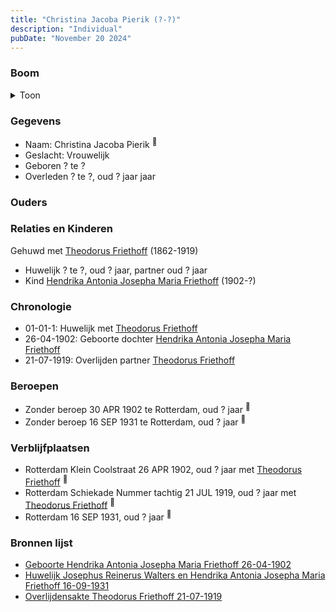 ```yaml
---
title: "Christina Jacoba Pierik (?-?)"
description: "Individual"
pubDate: "November 20 2024"
---
```


### Boom
<details><summary>Toon</summary>

![test](https://www.plantuml.com/plantuml/svg/ZP9DQm8n48Rl-HM37deITEs7YgYrkBIb1H5xbjdDw8RD9Z8JALByxqtheXvAyPRCr_lCcqma88TTPPMKncsHiO8CytB3VkVqaxUU8J0wYIboGHL64-I6Sql7CrNRi8UAgenOZY49nEJ3ValgOcfkKGI-501CFMlYPM7oqf78S5YXSQCHTDL1gHkO_qg9KiUMnbF1He9n2A-O-mnXReXDsG0KU6ctsmyzE8refjDPTzQDEbzhGrOVO3Z8CDklCX-2fS48nZ2-o4cvitQ5JgzozYAPZq1rqU44i2p8QyyxWPGDXSAlrsVn1u3ch9lUfTD_H3kz--GQtQG3hnzlqEbt-h28pSGQgqXIWmm7dwIrSPiVn5-4D28ajz2qPbE4FLdhFoF6gU6Pd8vM8Jowu9s93dgXRO7mZXnlVwnp2rTucDp3utmHCTl91UQLhjPFrchLyAgsyHoebshLH4fDuXhnZtu3)
</details>

### Gegevens
- Naam: Christina Jacoba Pierik <sup><a href="../s00096/" style="text-decoration:none" title="Huwelijk Josephus Reinerus Walters en Hendrika Antonia Josepha Maria Friethoff 16-09-1931">:link:</a></sup>
- Geslacht: Vrouwelijk
- Geboren ? te ? 
- Overleden ? te ?, oud ? jaar jaar 

### Ouders

### Relaties en Kinderen

Gehuwd met [Theodorus Friethoff](../i00077/) (1862-1919) 
- Huwelijk ? te ?, oud ? jaar, partner oud ? jaar 
- Kind [Hendrika Antonia Josepha Maria Friethoff](../i00074/) (1902-?)

### Chronologie
- 01-01-1: Huwelijk met [Theodorus Friethoff](../i00077/)
- 26-04-1902: Geboorte dochter [Hendrika Antonia Josepha Maria Friethoff](../i00074/)
- 21-07-1919: Overlijden partner [Theodorus Friethoff](../i00077/)

### Beroepen
- Zonder beroep 30 APR 1902 te Rotterdam, oud ? jaar <sup><a href="../s00098/" style="text-decoration:none" title="Geboorte Hendrika Antonia Josepha Maria Friethoff 26-04-1902">:link:</a></sup>
- Zonder beroep 16 SEP 1931 te Rotterdam, oud ? jaar <sup><a href="../s00096/" style="text-decoration:none" title="Huwelijk Josephus Reinerus Walters en Hendrika Antonia Josepha Maria Friethoff 16-09-1931">:link:</a></sup>

### Verblijfplaatsen
- Rotterdam Klein Coolstraat 26 APR 1902, oud ? jaar met [Theodorus Friethoff](../i00077/) <sup><a href="../s00098/" style="text-decoration:none" title="Geboorte Hendrika Antonia Josepha Maria Friethoff 26-04-1902">:link:</a></sup>
- Rotterdam Schiekade Nummer tachtig 21 JUL 1919, oud ? jaar met [Theodorus Friethoff](../i00077/) <sup><a href="../s00360/" style="text-decoration:none" title="Overlijdensakte Theodorus Friethoff 21-07-1919">:link:</a></sup>
- Rotterdam  16 SEP 1931, oud ? jaar  <sup><a href="../s00096/" style="text-decoration:none" title="Huwelijk Josephus Reinerus Walters en Hendrika Antonia Josepha Maria Friethoff 16-09-1931">:link:</a></sup>

### Bronnen lijst
- [Geboorte Hendrika Antonia Josepha Maria Friethoff 26-04-1902](../s00098/)
- [Huwelijk Josephus Reinerus Walters en Hendrika Antonia Josepha Maria Friethoff 16-09-1931](../s00096/)
- [Overlijdensakte Theodorus Friethoff 21-07-1919](../s00360/)